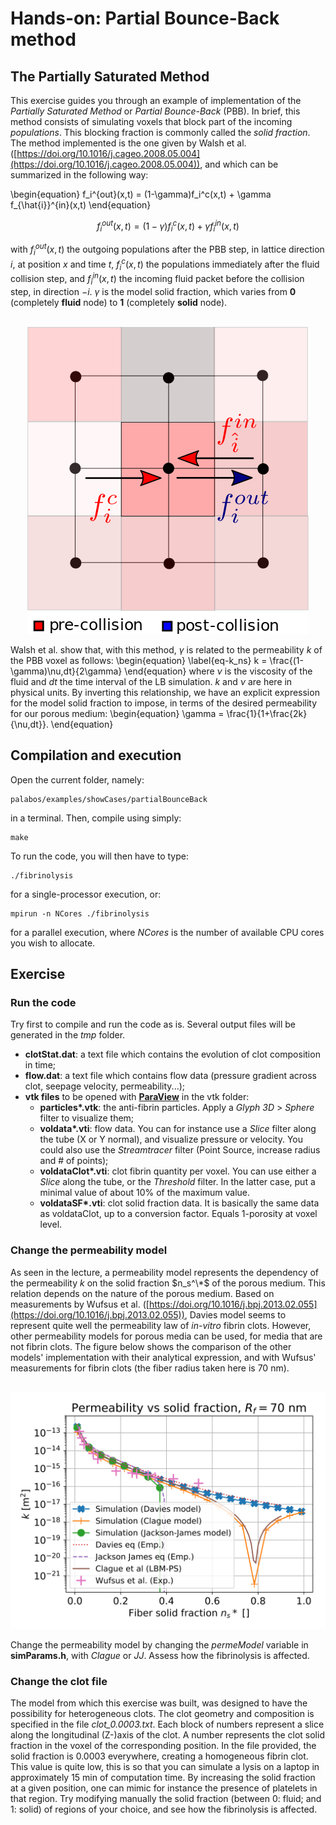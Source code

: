 # Hands-on: Partial Bounce-Back method

<script type="text/x-mathjax-config">
  MathJax.Hub.Config({
    tex2jax: {
      inlineMath: [ ['$','$'], ["\\(","\\)"] ],
      processEscapes: true
    }
  });
</script>

## The Partially Saturated Method

This exercise guides you through an example of implementation of the *Partially Saturated Method* or *Partial Bounce-Back* (PBB). In brief, this method consists of simulating voxels that block part of the incoming *populations*. This blocking fraction is commonly called the *solid fraction*.
The method implemented is the one given by Walsh et al. ([https://doi.org/10.1016/j.cageo.2008.05.004](https://doi.org/10.1016/j.cageo.2008.05.004)), and which can be summarized in the following way: 

\begin{equation}
f_i^{out}(x,t) = (1-\gamma)f_i^c(x,t) + \gamma f_{\hat{i}}^{in}(x,t)
\end{equation}

```math
f_i^{out}(x,t) = (1-\gamma)f_i^c(x,t) + \gamma f_{\hat{i}}^{in}(x,t)
```
with $f_i^{out}(x,t)$ the outgoing populations after the PBB step, in lattice direction $i$, at position $x$ and time $t$, $f_i^c(x,t)$ the populations immediately after the fluid collision step, and $f_{\hat{i}}^{in}(x,t)$ the incoming fluid packet before the collision step, in direction $-i$. $\gamma$ is the model solid fraction, which varies from **0** (completely **fluid** node) to **1** (completely **solid** node). 
<center>
<br/>
<img alt="PBB voxel" src="./img/PBBVoxel.png" title="PBB voxel"/>
<br/>
</center>

Walsh et al. show that, with this method, $\gamma$ is related to the permeability $k$ of the PBB voxel as follows:
\begin{equation} \label{eq-k_ns}
k = \frac{(1-\gamma)\nu\,dt}{2\gamma}
\end{equation}
where $\nu$ is the viscosity of the fluid and $dt$ the time interval of the LB simulation. $k$ and $\nu$ are here in physical units.
By inverting this relationship, we have an explicit expression for the model solid fraction to impose, in terms of the desired permeability for our porous medium:
\begin{equation}
\gamma = \frac{1}{1+\frac{2k}{\nu\,dt}}.
\end{equation}

## Compilation and execution

Open the current folder, namely:

	palabos/examples/showCases/partialBounceBack
	
in a terminal. Then, compile using simply:

	make
To run the code, you will then have to type:
	
	./fibrinolysis

for a single-processor execution, or:

	mpirun -n NCores ./fibrinolysis

for a parallel execution, where *NCores* is the number of available CPU cores you wish to allocate.

## Exercise
### Run the code
Try first to compile and run the code as is. Several output files will be generated in the *tmp* folder.

- **clotStat.dat**: a text file which contains the evolution of clot composition in time;
- **flow.dat**: a text file which contains flow data (pressure gradient across clot, seepage velocity, permeability...);
- **vtk files** to be opened with **[ParaView](https://www.paraview.org/)** in the vtk folder:
	- **particles\*.vtk**: the anti-fibrin particles. Apply a *Glyph 3D* > *Sphere* filter to visualize them;
	- **voldata\*.vti**: flow data. You can for instance use a *Slice* filter along the tube (X or Y normal), and visualize pressure or velocity. You could also use the *Streamtracer* filter (Point Source, increase radius and # of points);
	- **voldataClot\*.vti**: clot fibrin quantity per voxel. You can use either a *Slice* along the tube, or the *Threshold* filter. In the latter case, put a minimal value of about 10% of the maximum value.
	- **voldataSF\*.vti**: clot solid fraction data. It is basically the same data as voldataClot, up to a conversion factor. Equals 1-porosity at voxel level.

### Change the permeability model
As seen in the lecture, a permeability model represents the dependency of the permeability $k$ on the solid fraction  $n_s^\*$ of the porous medium. This relation depends on the nature of the porous medium. 
Based on measurements by Wufsus et al. ([https://doi.org/10.1016/j.bpj.2013.02.055](https://doi.org/10.1016/j.bpj.2013.02.055)), Davies model seems to represent quite well the permeability law of *in-vitro* fibrin clots. However, other permeability models for porous media can be used, for media that are not fibrin clots.
The figure below shows the comparison of the other models' implementation with their analytical expression, and with Wufsus' measurements for fibrin clots (the fiber radius taken here is 70 nm).

<center>
<br/>
<img alt="Permeability models" src="./img/PermeModels.png" title="Permeability models implemented"/>
<br/>
</center>

Change the permeability model by changing the *permeModel* variable in **simParams.h**, with *Clague* or *JJ*. Assess how the fibrinolysis is affected.

### Change the clot file
The model from which this exercise was built, was designed to have the possibility for heterogeneous clots. The clot geometry and composition is specified in the file *clot_0.0003.txt*. Each block of numbers represent a slice along the longitudinal (Z-)axis of the clot. A number represents the clot solid fraction in the voxel of the corresponding position. In the file provided, the solid fraction is 0.0003 everywhere, creating a homogeneous fibrin clot. This value is quite low, this is so that you can simulate a lysis on a laptop in approximately 15 min of computation time.
By increasing the solid fraction at a given position, one can mimic for instance the presence of platelets in that region.
Try modifying manually the solid fraction (between 0: fluid; and 1: solid) of regions of your choice, and see how the fibrinolysis is affected.
